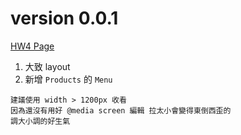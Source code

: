 # version 0.0.1

[HW4 Page](https://huanciou.github.io/remote-assignments/Week-1/Assignment-4/index.html)

1. 大致 layout
2. 新增 `Products` 的 `Menu`

`建議使用 width > 1200px 收看` <br>
`因為還沒有用好 @media screen 編輯 拉太小會變得東倒西歪的` <br>
`調大小調的好生氣` <br>
